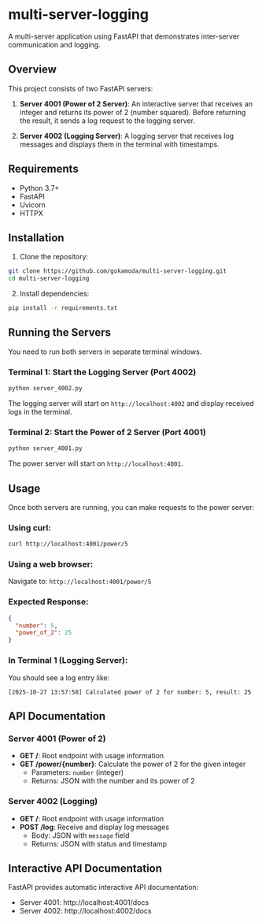# multi-server-logging

A multi-server application using FastAPI that demonstrates inter-server communication and logging.

## Overview

This project consists of two FastAPI servers:

1. **Server 4001 (Power of 2 Server)**: An interactive server that receives an integer and returns its power of 2 (number squared). Before returning the result, it sends a log request to the logging server.

2. **Server 4002 (Logging Server)**: A logging server that receives log messages and displays them in the terminal with timestamps.

## Requirements

- Python 3.7+
- FastAPI
- Uvicorn
- HTTPX

## Installation

1. Clone the repository:
```bash
git clone https://github.com/gokamoda/multi-server-logging.git
cd multi-server-logging
```

2. Install dependencies:
```bash
pip install -r requirements.txt
```

## Running the Servers

You need to run both servers in separate terminal windows.

### Terminal 1: Start the Logging Server (Port 4002)

```bash
python server_4002.py
```

The logging server will start on `http://localhost:4002` and display received logs in the terminal.

### Terminal 2: Start the Power of 2 Server (Port 4001)

```bash
python server_4001.py
```

The power server will start on `http://localhost:4001`.

## Usage

Once both servers are running, you can make requests to the power server:

### Using curl:
```bash
curl http://localhost:4001/power/5
```

### Using a web browser:
Navigate to: `http://localhost:4001/power/5`

### Expected Response:
```json
{
  "number": 5,
  "power_of_2": 25
}
```

### In Terminal 1 (Logging Server):
You should see a log entry like:
```
[2025-10-27 13:57:58] Calculated power of 2 for number: 5, result: 25
```

## API Documentation

### Server 4001 (Power of 2)

- **GET /**: Root endpoint with usage information
- **GET /power/{number}**: Calculate the power of 2 for the given integer
  - Parameters: `number` (integer)
  - Returns: JSON with the number and its power of 2

### Server 4002 (Logging)

- **GET /**: Root endpoint with usage information
- **POST /log**: Receive and display log messages
  - Body: JSON with `message` field
  - Returns: JSON with status and timestamp

## Interactive API Documentation

FastAPI provides automatic interactive API documentation:

- Server 4001: http://localhost:4001/docs
- Server 4002: http://localhost:4002/docs
